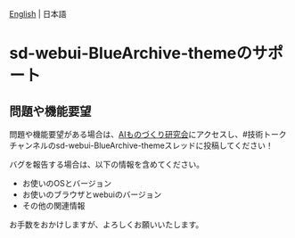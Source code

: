 [English](./SUPPORT.md) | 日本語
# sd-webui-BlueArchive-themeのサポート

## 問題や機能要望

問題や機能要望がある場合は、[AIものづくり研究会](https://discord.gg/ai-jp)にアクセスし、#技術トークチャンネルのsd-webui-BlueArchive-themeスレッドに投稿してください！

バグを報告する場合は、以下の情報を含めてください。

* お使いのOSとバージョン
* お使いのブラウザとwebuiのバージョン
* その他の関連情報

お手数をおかけしますが、よろしくお願いいたします。